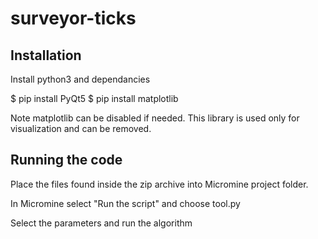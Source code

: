 # surveyor-ticks

## Installation 

Install python3 and dependancies

$ pip install PyQt5
$ pip install matplotlib

Note matplotlib can be disabled if needed. This library is used only for visualization and can be removed.

## Running the code

Place the files found inside the zip archive into Micromine project folder.

In Micromine select "Run the script" and choose tool.py

Select the parameters and run the algorithm

